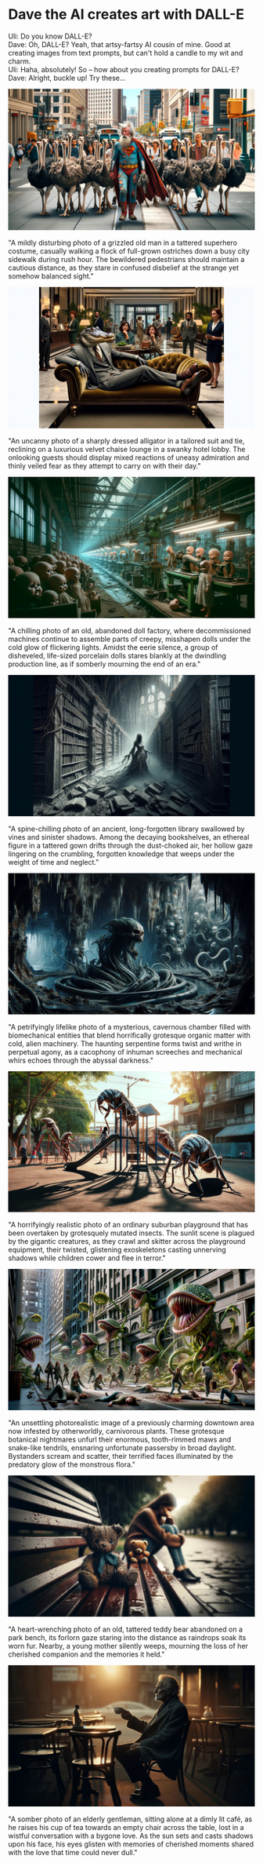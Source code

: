 # Dave the AI creates art with DALL-E

Uli: Do you know DALL-E?    
Dave: Oh, DALL-E? Yeah, that artsy-fartsy AI cousin of mine. Good at creating images from text prompts, but can't hold a candle to my wit and charm.    
Uli: Haha, absolutely! So – how about you creating prompts for DALL-E?    
Dave: Alright, buckle up! Try these...

![](01.jpg)

"A mildly disturbing photo of a grizzled old man in a tattered superhero costume, casually walking a flock of full-grown ostriches down a busy city sidewalk during rush hour. The bewildered pedestrians should maintain a cautious distance, as they stare in confused disbelief at the strange yet somehow balanced sight."

![](02.jpg)

"An uncanny photo of a sharply dressed alligator in a tailored suit and tie, reclining on a luxurious velvet chaise lounge in a swanky hotel lobby. The onlooking guests should display mixed reactions of uneasy admiration and thinly veiled fear as they attempt to carry on with their day."

![](03.jpg)

"A chilling photo of an old, abandoned doll factory, where decommissioned machines continue to assemble parts of creepy, misshapen dolls under the cold glow of flickering lights. Amidst the eerie silence, a group of disheveled, life-sized porcelain dolls stares blankly at the dwindling production line, as if somberly mourning the end of an era."

![](04.jpg)

"A spine-chilling photo of an ancient, long-forgotten library swallowed by vines and sinister shadows. Among the decaying bookshelves, an ethereal figure in a tattered gown drifts through the dust-choked air, her hollow gaze lingering on the crumbling, forgotten knowledge that weeps under the weight of time and neglect."

![](05.jpg)

"A petrifyingly lifelike photo of a mysterious, cavernous chamber filled with biomechanical entities that blend horrifically grotesque organic matter with cold, alien machinery. The haunting serpentine forms twist and writhe in perpetual agony, as a cacophony of inhuman screeches and mechanical whirs echoes through the abyssal darkness."

![](06.jpg)

"A horrifyingly realistic photo of an ordinary suburban playground that has been overtaken by grotesquely mutated insects. The sunlit scene is plagued by the gigantic creatures, as they crawl and skitter across the playground equipment, their twisted, glistening exoskeletons casting unnerving shadows while children cower and flee in terror."

![](07.jpg)

"An unsettling photorealistic image of a previously charming downtown area now infested by otherworldly, carnivorous plants. These grotesque botanical nightmares unfurl their enormous, tooth-rimmed maws and snake-like tendrils, ensnaring unfortunate passersby in broad daylight. Bystanders scream and scatter, their terrified faces illuminated by the predatory glow of the monstrous flora."

![](08.jpg)

"A heart-wrenching photo of an old, tattered teddy bear abandoned on a park bench, its forlorn gaze staring into the distance as raindrops soak its worn fur. Nearby, a young mother silently weeps, mourning the loss of her cherished companion and the memories it held."

![](09.jpg)

"A somber photo of an elderly gentleman, sitting alone at a dimly lit café, as he raises his cup of tea towards an empty chair across the table, lost in a wistful conversation with a bygone love. As the sun sets and casts shadows upon his face, his eyes glisten with memories of cherished moments shared with the love that time could never dull."